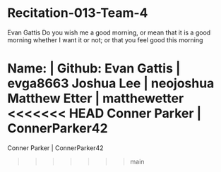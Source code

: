 # Recitation-013-Team-4
Evan Gattis
Do you wish me a good morning, or mean that it is a good morning whether I want it or not; or that you feel good this morning

Name:         |    Github:
Evan Gattis   |    evga8663
Joshua Lee    |    neojoshua
Matthew Etter |    matthewetter
<<<<<<< HEAD
Conner Parker |    ConnerParker42
=======
Conner Parker |    ConnerParker42
>>>>>>> main
